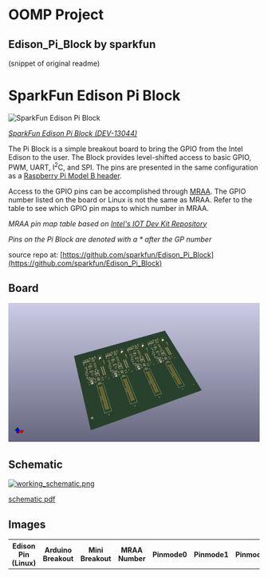 # OOMP Project  
## Edison_Pi_Block  by sparkfun  
  
(snippet of original readme)  
  
SparkFun Edison Pi Block  
========================  
  
![SparkFun Edison Pi Block](https://cdn.sparkfun.com//assets/parts/1/0/0/4/6/13044-01.jpg)  
  
[*SparkFun Edison Pi Block (DEV-13044)*](https://www.sparkfun.com/products/13044)  
  
The Pi Block is a simple breakout board to bring the GPIO from the Intel Edison to the user. The Block provides level-shifted access to basic GPIO, PWM, UART, I<sup>2</sup>C, and SPI. The pins are presented in the same configuration as a [Raspberry Pi Model B header](http://elinux.org/RPi_Low-level_peripherals-Model_A_and_B_.28Original.29).  
  
Access to the GPIO pins can be accomplished through [MRAA](https://github.com/intel-iot-devkit/mraa). The GPIO number listed on the board or Linux is not the same as MRAA. Refer to the table to see which GPIO pin maps to which number in MRAA.   
  
*MRAA pin map table based on [Intel's IOT Dev Kit Repository](https://github.com/intel-iot-devkit/mraa/blob/master/docs/edison.md)*  
  
*Pins on the Pi Block are denoted with a * after the GP number*  
  
<table class="table table-bordered">  
<thead><tr><th class="text-center" title="Field -1">Edison Pin (Linux)</th>  
<th class="text-center" title="Field -2">Arduino Breakout</th>  
<th class="text-center" title="Field -3">Mini Breakout</th>  
<th class="text-center" title="Field -4">MRAA Number</th>  
<th class="text-center" title="Field -5">Pinmode0</th>  
<th class="text-center" title="Field -6">Pinmode1</th>  
<th class="text-center" title="Field -7">Pinmode2</th>  
</tr></thead>  
<tbody><tr cla  
  full source readme at [readme_src.md](readme_src.md)  
  
source repo at: [https://github.com/sparkfun/Edison_Pi_Block](https://github.com/sparkfun/Edison_Pi_Block)  
## Board  
  
[![working_3d.png](working_3d_600.png)](working_3d.png)  
## Schematic  
  
[![working_schematic.png](working_schematic_600.png)](working_schematic.png)  
  
[schematic pdf](working_schematic.pdf)  
## Images  
